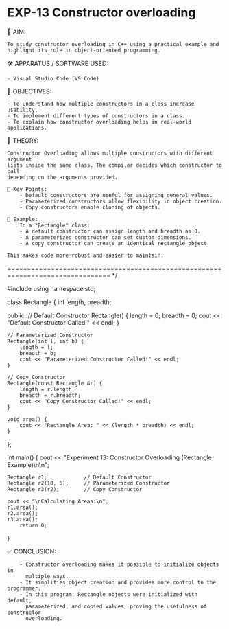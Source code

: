 # EXP-13 Constructor overloading




🎯 AIM:

    To study constructor overloading in C++ using a practical example and 
    highlight its role in object-oriented programming.

🛠 APPARATUS / SOFTWARE USED:

    - Visual Studio Code (VS Code)
   

📌 OBJECTIVES:

    - To understand how multiple constructors in a class increase usability.
    - To implement different types of constructors in a class.
    - To explain how constructor overloading helps in real-world applications.


📖 THEORY:


    Constructor Overloading allows multiple constructors with different argument
    lists inside the same class. The compiler decides which constructor to call
    depending on the arguments provided.

    🔹 Key Points:
        - Default constructors are useful for assigning general values.
        - Parameterized constructors allow flexibility in object creation.
        - Copy constructors enable cloning of objects.

    🔹 Example:
        In a "Rectangle" class:
        - A default constructor can assign length and breadth as 0.
        - A parameterized constructor can set custom dimensions.
        - A copy constructor can create an identical rectangle object.

    This makes code more robust and easier to maintain.

================================================================================
*/

#include <iostream>
using namespace std;

class Rectangle {
    int length, breadth;

public:
    // Default Constructor
    Rectangle() {
        length = 0;
        breadth = 0;
        cout << "Default Constructor Called!" << endl;
    }

    // Parameterized Constructor
    Rectangle(int l, int b) {
        length = l;
        breadth = b;
        cout << "Parameterized Constructor Called!" << endl;
    }

    // Copy Constructor
    Rectangle(const Rectangle &r) {
        length = r.length;
        breadth = r.breadth;
        cout << "Copy Constructor Called!" << endl;
    }

    void area() {
        cout << "Rectangle Area: " << (length * breadth) << endl;
    }
};

int main() {
    cout << "Experiment 13: Constructor Overloading (Rectangle Example)\n\n";

    Rectangle r1;            // Default Constructor
    Rectangle r2(10, 5);     // Parameterized Constructor
    Rectangle r3(r2);        // Copy Constructor

    cout << "\nCalculating Areas:\n";
    r1.area();
    r2.area();
    r3.area();
        return 0;
}

 
  ✅ CONCLUSION:
  
        - Constructor overloading makes it possible to initialize objects in 
          multiple ways.
        - It simplifies object creation and provides more control to the programmer.
        - In this program, Rectangle objects were initialized with default, 
          parameterized, and copied values, proving the usefulness of constructor 
          overloading.
   
